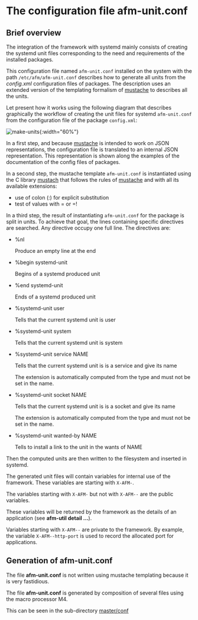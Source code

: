 # The configuration file afm-unit.conf

## Brief overview

The integration of the framework with systemd
mainly consists of creating the systemd unit
files corresponding to the need and requirements
of the installed packages.

This configuration file named `afm-unit.conf` installed
on the system with the path `/etc/afm/afm-unit.conf`
describes how to generate all units from the *config.xml*
configuration files of packages.
The description uses an extended version of the templating
formalism of [mustache](http://mustache.github.io/) to describes all the units.

Let present how it works using the following diagram that
describes graphically the workflow of creating the unit
files for systemd `afm-unit.conf` from the configuration
file of the package `config.xml`:

![make-units](pictures/make-units.svg){:width="60%"}

In a first step, and because [mustache](http://mustache.github.io/) is intended
to work on JSON representations, the configuration file is
translated to an internal JSON representation.
This representation is shown along the examples of the documentation
of the config files of packages.

In a second step, the mustache template `afm-unit.conf`
is instantiated using the C library [mustach](https://gitlab.com/jobol/mustach) that follows
the rules of [mustache](http://mustache.github.io/) and with all its available
extensions:

- use of colon (:) for explicit substitution
- test of values with = or =!

In a third step, the result of instantiating `afm-unit.conf`
for the package is split in units.
To achieve that goal, the lines containing specific directives are searched.
Any directive occupy one full line.
The directives are:

- %nl

  Produce an empty line at the end

- %begin systemd-unit

  Begins of a systemd produced unit

- %end systemd-unit

  Ends of a systemd produced unit

- %systemd-unit user

  Tells that the current systemd unit is user

- %systemd-unit system

  Tells that the current systemd unit is system

- %systemd-unit service NAME

  Tells that the current systemd unit is
  is a service and give its name

  The extension is automatically computed from the type
  and must not be set in the name.

- %systemd-unit socket NAME

  Tells that the current systemd unit is
  is a socket and give its name

  The extension is automatically computed from the type
  and must not be set in the name.

- %systemd-unit wanted-by NAME

  Tells to install a link to the unit in the wants of NAME

Then the computed units are then written to the filesystem
and inserted in systemd.

The generated unit files will contain variables for internal
use of the framework.
These variables are starting with `X-AFM-`.

The variables starting with `X-AFM-` but not with `X-AFM--` are
the public variables.

These variables will be returned by the
framework as the details of an application (see **afm-util detail ...**).

Variables starting with `X-AFM--` are private to the framework.
By example, the variable  `X-AFM--http-port` is used to
record the allocated port for applications.

## Generation of afm-unit.conf

The file **afm-unit.conf** is not written using mustache templating
because it is very fastidious.

The file **afm-unit.conf** is generated by composition of several files
using the macro processor M4.

This can be seen in the sub-directory
[master/conf](https://github.com/redpesk-core/afb-app-manager/tree/master/conf/unit)

